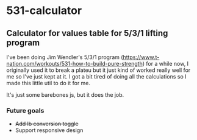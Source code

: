 # 531-calculator

## Calculator for values table for 5/3/1 lifting program

I've been doing Jim Wendler's 5/3/1 program (https://www.t-nation.com/workouts/531-how-to-build-pure-strength) for a while now, I originally used it to break a plateu but it just kind of worked really well for me so I've just kept at it.
I got a bit tired of doing all the calculations so I made this little util to do it for me. 

It's just some barebones js, but it does the job. 

### Future goals

- ~~Add lb conversion toggle~~
- Support responsive design
